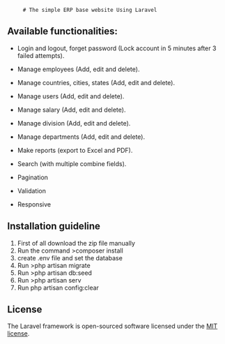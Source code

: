          # The simple ERP base website Using Laravel

## Available functionalities:

+ Login and logout, forget password  (Lock account in 5 minutes after 3 failed attempts).

+ Manage employees (Add, edit and delete).

+ Manage countries, cities, states (Add, edit and delete).

+ Manage users (Add, edit and delete).

+ Manage salary (Add, edit and delete).

+ Manage division (Add, edit and delete).

+ Manage departments (Add, edit and delete).

+ Make reports (export to Excel and PDF).

+ Search (with multiple combine fields).

+ Pagination

+ Validation

+ Responsive

## Installation guideline
1. First of all download the zip file manually
2. Run the command >composer install
3. create .env file and set the database
4. Run >php artisan migrate
5. Run >php artisan db:seed
6. Run >php artisan serv
7. Run php artisan config:clear

## License

The Laravel framework is open-sourced software licensed under the [MIT license](http://opensource.org/licenses/MIT).
